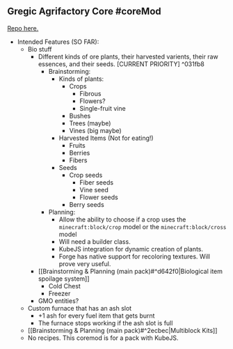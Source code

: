 ## Gregic Agrifactory Core #coreMod
[Repo here.](https://github.com/TheDogOfChaos/Gregic-Agrifactory-Core)
- Intended Features (SO FAR):
	- Bio stuff
		- Different kinds of ore plants, their harvested varients, their raw essences, and their seeds. \[CURRENT PRIORITY] ^031fb8
			- Brainstorming:
				- Kinds of plants:
					- Crops
						- Fibrous
						- Flowers?
						- Single-fruit vine
					- Bushes 
					- Trees (maybe)
					- Vines (big maybe)
				- Harvested Items (Not for eating!)
					- Fruits
					- Berries
					- Fibers
				- Seeds
					- Crop seeds
						- Fiber seeds
						- Vine seed
						- Flower seeds
					- Berry seeds
			- Planning:
				- Allow the ability to choose if a crop uses the `minecraft:block/crop` model or the `minecraft:block/cross` model
				- Will need a builder class.
				- KubeJS integration for dynamic creation of plants.
				- Forge has native support for recoloring textures. Will prove very useful.
		- [[Brainstorming & Planning (main pack)#^d642f0|Biological item spoilage system]]
			- Cold Chest 
			- Freezer
		- GMO entities?
	- Custom furnace that has an ash slot
		- +1 ash for every fuel item that gets burnt
		- The furnace stops working if the ash slot is full
	- [[Brainstorming & Planning (main pack)#^2ecbec|Multiblock Kits]]
	- No recipes. This coremod is for a pack with KubeJS. 